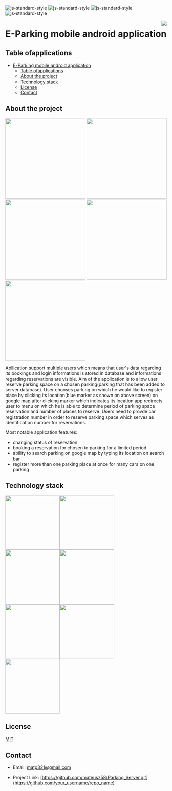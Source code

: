

![js-standard-style](https://img.shields.io/badge/code%20style-Google_Style-brightgreen.svg?style=flat)
![js-standard-style](https://img.shields.io/badge/build-passing-green)
![js-standard-style](https://img.shields.io/badge/release-v1.0.0-blue)
![js-standard-style](https://img.shields.io/badge/license-MIT-green)


<img src="https://i.ibb.co/C8W65x9/Screenshot-6.png" widththe  = 170 align="right" />

# E-Parking mobile android application
## Table ofapplications
- [E-Parking mobile android application](#e-parking-mobile-android-application)
  - [Table ofapplications](#table-ofapplications)
  - [About the project](#about-the-project)
  - [Technology stack](#technology-stack)
  - [License](#license)
  - [Contact](#contact)

## About the project

<img src="https://i.ibb.co/DM1w8cB/map.png" width=250>
<img src="https://i.ibb.co/GTDhbT8/login.png" width=250>
<img src="https://i.ibb.co/mqV7HZw/reservation-list.png" width=250>
<img src="https://i.ibb.co/XYbhdLG/reset.png" width=250>
<img src="https://i.ibb.co/TLFSKTV/car-reservations.png" width=250>

Apllication support multiple users which means that user's data regarding its bookings and login informations is stored in database and informations regarding reservations are visible. Aim of the application is to allow user reserve parking space on a chosen parking(parking that has been added to server database). User chooses parking on which he would like to register place by clicking its location(blue marker as shown on above screen) on google map after clicking marker which indicates its location app redirects user to menu on which he is able to determine period of parking space reservation and number of places to reserve. Users need to provde car registration number in order to reserve parking space which serves as identification number for reservations.


Most notable application features:
* changing status of reservation
* booking a reservation for chosen to parking for a limited period
* ability to search parking on google map by typing its location on search bar
* register more than one parking place at once for many cars on one parking

## Technology stack

<img src="httpsvirtualrg/junit4/images/junit5-banner.png" width="170"><img src="https://jules-grospeiller.fr/media/logo_competences/lang/json.png" width="170"><img src="https://i.ibb.co/J7j05yt/google-Maps.png" width="170"><img src="https://i.ibb.co/N2swTHR/okhttp3.png" width="170"><img src="https://i.ibb.co/3Tvsqht/retrofit.png" width="170"><img src="https://i.ibb.co/nsrX6TN/android.png" width="170"><img src="https://idroot.us/wp-content/uploads/2018/11/gradle-logo.png" width="170">

## License

[MIT](https://tldrlegal.com/license/mit-license)

## Contact

  - Email:  matp321@gmail.com

- Project Link: [https://github.com/mateusz58/Parking_Server.git](https://github.com/your_username/repo_name)


